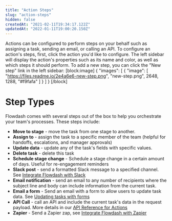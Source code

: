 ```yaml
---
title: "Action Steps"
slug: "action-steps"
hidden: false
createdAt: "2021-02-11T19:34:17.122Z"
updatedAt: "2022-01-11T19:00:20.150Z"
---
```

Actions can be configured to perform steps on your behalf such as assigning a task, sending an email, or calling an API. To configure an action's steps, first, click the action you'd like to configure. The left sidebar will display the action's properties such as its name and color, as well as which steps it should perform. To add a new step, you can click the "New step" link in the left sidebar:
[block:image]
{
  "images": [
    {
      "image": [
        "https://files.readme.io/2e4a6e6-new-step.png",
        "new-step.png",
        2648,
        1288,
        "#f9fafa"
      ]
    }
  ]
}
[/block]
# Step Types

Flowdash comes with several steps out of the box to help you orchestrate your team's processes. These steps include:

* **Move to stage** - move the task from one stage to another.
* **Assign to** - assign the task to a specific member of the team (helpful for handoffs, escalations, and manager approvals)
* **Update data** - update any of the task's fields with specific values.
* **Delete task** - delete this task
* **Schedule stage change** - Schedule a stage change in a certain amount of days. Useful for re-engagement reminders
* **Slack post** - send a formatted Slack message to a specified channel. See [Integrate Flowdash with Slack](doc:connect-to-slack) 
* **Email notification** - send an email to any number of recipients where the subject line and body can include information from the current task.
* **Email a form** - Send an email with a form to allow users to update task data. See [Updating tasks with forms](doc:updating-tasks-with-forms) 
* **API Call** - call an API and include the current task's data in the request payload. More details in our [API Reference for Actions](doc:actions)
* **Zapier** - Send a Zapier zap, see [Integrate Flowdash with Zapier](doc:connect-to-zapier)